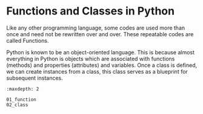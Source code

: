 # Functions and Classes in Python

Like any other programming language, some codes are used more than once and need not be rewritten over and over. These repeatable codes are called Functions.

Python is known to be an object-oriented language. This is because almost everything in Python is objects which are associated with functions (methods) and properties (attributes) and variables. Once a class is defined, we can create instances from a class, this class serves as a blueprint for subsequent instances.

```{toctree}
:maxdepth: 2

01_function
02_class
```
